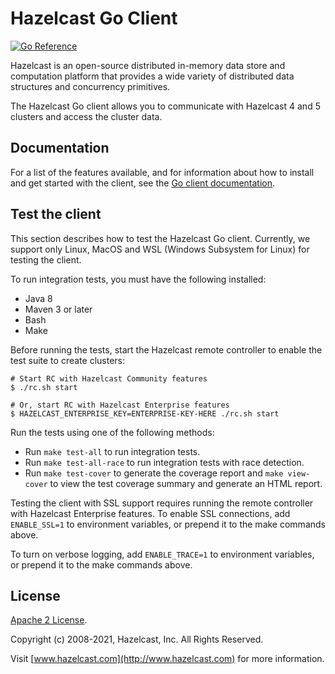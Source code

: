 # Hazelcast Go Client

[![Go Reference](https://pkg.go.dev/badge/github.com/hazelcast/hazelcast-go-client.svg)](https://pkg.go.dev/github.com/hazelcast/hazelcast-go-client)

Hazelcast is an open-source distributed in-memory data store and computation platform that provides a wide variety of distributed data structures and concurrency primitives.

The Hazelcast Go client allows you to communicate with Hazelcast 4 and 5 clusters and access the cluster data.

## Documentation

For a list of the features available, and for information about how to install and get started with the client, see the [Go client documentation](https://docs.hazelcast.com/hazelcast/latest/clients/go).

## Test the client

This section describes how to test the Hazelcast Go client. 
Currently, we support only Linux, MacOS and WSL (Windows Subsystem for Linux) for testing the client.

To run integration tests, you must have the following installed:
* Java 8
* Maven 3 or later
* Bash
* Make

Before running the tests, start the Hazelcast remote controller to enable the test suite to create clusters:
```shell
# Start RC with Hazelcast Community features
$ ./rc.sh start

# Or, start RC with Hazelcast Enterprise features
$ HAZELCAST_ENTERPRISE_KEY=ENTERPRISE-KEY-HERE ./rc.sh start 
```

Run the tests using one of the following methods:
* Run `make test-all` to run integration tests.
* Run `make test-all-race` to run integration tests with race detection.
* Run `make test-cover` to generate the coverage report and `make view-cover` to view the test coverage summary and generate an HTML report.

Testing the client with SSL support requires running the remote controller with Hazelcast Enterprise features.
To enable SSL connections, add `ENABLE_SSL=1` to environment variables, or prepend it to the make commands above.

To turn on verbose logging, add `ENABLE_TRACE=1` to environment variables, or prepend it to the make commands above.

## License

[Apache 2 License](https://github.com/hazelcast/hazelcast-go-client/blob/master/LICENSE).

Copyright (c) 2008-2021, Hazelcast, Inc. All Rights Reserved.

Visit [www.hazelcast.com](http://www.hazelcast.com) for more information.

